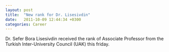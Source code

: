 ```yaml
---
layout: post
title:  "New rank for Dr. Lisesivdin"
date:   2011-10-09 12:44:34 +0300
categories: Career
---
```


Dr. Sefer Bora Lisesivdin received the rank of Associate Professor from the Turkish Inter-University Council (UAK) this friday.